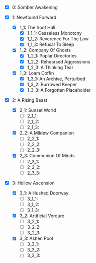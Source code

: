 - [x] 0: Somber Awakening



- [x] 1: Newfound Forward
  - [x] 1_1: The Soot Hall
    - [x] 1_1_1: Ceaseless Monotony
    - [x] 1_1_2: Reverence For The Low
    - [x] 1_1_3: Refusal To Sleep
  - [x] 1_2: Company Of Ghosts
    - [x] 1_2_1: Poplar Directories
    - [x] 1_2_2: Rehearsed Aggressions
    - [x] 1_2_3: A Thinking Tear
  - [x] 1_3: Loam Coffin
    - [x] 1_3_1: An Archive, Perturbed
    - [x] 1_3_2: Burrowed Keeper
    - [x] 1_3_3: A Forgotten Placeholder
- [x] 2: A Rising Beast
  - [x] 2_1: Sunset World
    - [ ] 2_1_1: 
    - [ ] 2_1_2: 
    - [ ] 2_1_3: 
  - [x] 2_2: A Mildew Companion
    - [ ] 2_2_1: 
    - [ ] 2_2_2: 
    - [ ] 2_2_3: 
  - [x] 2_3: Communion Of Minds
    - [ ] 2_3_1: 
    - [ ] 2_3_2: 
    - [ ] 2_3_3: 
- [x] 3: Hollow Ascension
  - [x] 3_1: A Hushed Doorway
    - [ ] 3_1_1: 
    - [ ] 3_1_2: 
    - [ ] 3_1_3: 
  - [x] 3_2: Artificial Verdure
    - [ ] 3_2_1: 
    - [ ] 3_2_2: 
    - [ ] 3_2_3: 
  - [x] 3_3: Ashen Pool
    - [ ] 3_3_1: 
    - [ ] 3_3_2: 
    - [ ] 3_3_3: 